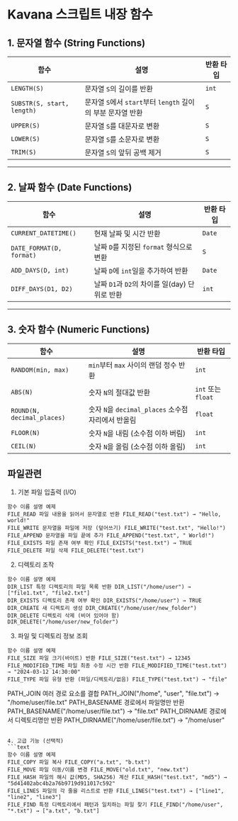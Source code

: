 # Kavana 스크립트 내장 함수

## 1. 문자열 함수 (String Functions)

| 함수 | 설명 | 반환 타입 |
|------|------|----------|
| `LENGTH(S)` | 문자열 `S`의 길이를 반환 | `int` |
| `SUBSTR(S, start, length)` | 문자열 `S`에서 `start`부터 `length` 길이의 부분 문자열 반환 | `S` |
| `UPPER(S)` | 문자열 `S`를 대문자로 변환 | `S` |
| `LOWER(S)` | 문자열 `S`를 소문자로 변환 | `S` |
| `TRIM(S)` | 문자열 `S`의 앞뒤 공백 제거 | `S` |

---

## 2. 날짜 함수 (Date Functions)

| 함수 | 설명 | 반환 타입 |
|------|------|----------|
| `CURRENT_DATETIME()` | 현재 날짜 및 시간 반환 | `Date` |
| `DATE_FORMAT(D, format)` | 날짜 `D`를 지정된 `format` 형식으로 변환 | `S` |
| `ADD_DAYS(D, int)` | 날짜 `D`에 `int`일을 추가하여 반환 | `Date` |
| `DIFF_DAYS(D1, D2)` | 날짜 `D1`과 `D2`의 차이를 일(day) 단위로 반환 | `int` |

---

## 3. 숫자 함수 (Numeric Functions)

| 함수 | 설명 | 반환 타입 |
|------|------|----------|
| `RANDOM(min, max)` | `min`부터 `max` 사이의 랜덤 정수 반환 | `int` |
| `ABS(N)` | 숫자 `N`의 절대값 반환 | `int` 또는 `float` |
| `ROUND(N, decimal_places)` | 숫자 `N`을 `decimal_places` 소수점 자리에서 반올림 | `float` |
| `FLOOR(N)` | 숫자 `N`을 내림 (소수점 이하 버림) | `int` |
| `CEIL(N)` | 숫자 `N`을 올림 (소수점 이하 올림) | `int` |

## 파일관련

1. 기본 파일 입출력 (I/O)

```text
함수 이름 설명 예제
FILE_READ 파일 내용을 읽어서 문자열로 반환 FILE_READ("test.txt") → "Hello, world!"
FILE_WRITE 문자열을 파일에 저장 (덮어쓰기) FILE_WRITE("test.txt", "Hello!")
FILE_APPEND 문자열을 파일 끝에 추가 FILE_APPEND("test.txt", " World!")
FILE_EXISTS 파일 존재 여부 확인 FILE_EXISTS("test.txt") → TRUE
FILE_DELETE 파일 삭제 FILE_DELETE("test.txt")
```

2. 디렉토리 조작

```text
함수 이름 설명 예제
DIR_LIST 특정 디렉토리의 파일 목록 반환 DIR_LIST("/home/user") → ["file1.txt", "file2.txt"]
DIR_EXISTS 디렉토리 존재 여부 확인 DIR_EXISTS("/home/user") → TRUE
DIR_CREATE 새 디렉토리 생성 DIR_CREATE("/home/user/new_folder")
DIR_DELETE 디렉토리 삭제 (비어 있어야 함) DIR_DELETE("/home/user/new_folder")
```

3. 파일 및 디렉토리 정보 조회

```text
함수 이름 설명 예제
FILE_SIZE 파일 크기(바이트) 반환 FILE_SIZE("test.txt") → 12345
FILE_MODIFIED_TIME 파일 최종 수정 시간 반환 FILE_MODIFIED_TIME("test.txt") → "2024-03-12 14:30:00"
FILE_TYPE 파일 유형 반환 (파일/디렉토리/없음) FILE_TYPE("test.txt") → "file"
```

PATH_JOIN 여러 경로 요소를 결합 PATH_JOIN("/home", "user", "file.txt") → "/home/user/file.txt"
PATH_BASENAME 경로에서 파일명만 반환 PATH_BASENAME("/home/user/file.txt") → "file.txt"
PATH_DIRNAME 경로에서 디렉토리명만 반환 PATH_DIRNAME("/home/user/file.txt") → "/home/user"

```

4. 고급 기능 (선택적)
```text
함수 이름 설명 예제
FILE_COPY 파일 복사 FILE_COPY("a.txt", "b.txt")
FILE_MOVE 파일 이동/이름 변경 FILE_MOVE("old.txt", "new.txt")
FILE_HASH 파일의 해시 값(MD5, SHA256) 계산 FILE_HASH("test.txt", "md5") → "5d41402abc4b2a76b9719d911017c592"
FILE_LINES 파일의 각 줄을 리스트로 반환 FILE_LINES("test.txt") → ["line1", "line2", "line3"]
FILE_FIND 특정 디렉토리에서 패턴과 일치하는 파일 찾기 FILE_FIND("/home/user", "*.txt") → ["a.txt", "b.txt"]
```
